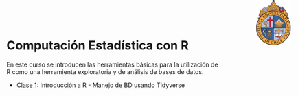 # Computación Estadística con R

<img src="logouccolor.jpg" style="position:absolute;top:0px;right:70px;" width="80" />

En este curso se introducen las herramientas básicas para la utilización de R como una herramienta exploratoria y de análisis de bases de datos.

- [Clase 1](https://rubensoza.github.io/Curso-BICEVIDA/Clase-1.html): Introducción a R - Manejo de BD usando Tidyverse